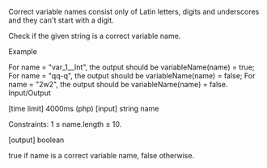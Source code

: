 Correct variable names consist only of Latin letters, digits and underscores and they can't start with a digit.

Check if the given string is a correct variable name.

Example

For name = "var_1__Int", the output should be
variableName(name) = true;
For name = "qq-q", the output should be
variableName(name) = false;
For name = "2w2", the output should be
variableName(name) = false.
Input/Output

[time limit] 4000ms (php)
[input] string name

Constraints:
1 ≤ name.length ≤ 10.

[output] boolean

true if name is a correct variable name, false otherwise.